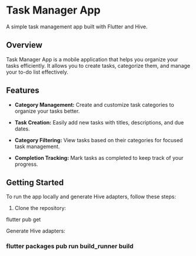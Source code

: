 # Task Manager App

A simple task management app built with Flutter and Hive.

## Overview

Task Manager App is a mobile application that helps you organize your tasks efficiently. It allows you to create tasks, categorize them, and manage your to-do list effectively.

## Features

- **Category Management:** Create and customize task categories to organize your tasks better.

- **Task Creation:** Easily add new tasks with titles, descriptions, and due dates.

- **Category Filtering:** View tasks based on their categories for focused task management.

- **Completion Tracking:** Mark tasks as completed to keep track of your progress.

## Getting Started

To run the app locally and generate Hive adapters, follow these steps:

1. Clone the repository:

flutter pub get

Generate Hive adapters:

### flutter packages pub run build_runner build



